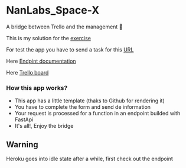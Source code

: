 # NanLabs_Space-X
A bridge between Trello and the management 🚀

This is my solution for the <a href="https://doc.clickup.com/p/h/e12h-16043/f3e54f9ffd37f57">exercise</a>

For test the app you have to send a task for this <a href="https://abelmrobra.github.io/NanLabs_Space-X/">URL</a>

Here <a href="https://spacexmanager.herokuapp.com/docs">Endpint documentation</a>

Here <a href="https://trello.com/b/96zEZnEx/space-x">Trello board</a>

### How this app works?

- This app has a little template (thaks to Github for rendering it)
- You have to complete the form and send de information
- Your request is processed for a function in an endpoint builded with FastApi
- It's all!, Enjoy the bridge

## Warning
Heroku goes into idle state after a while, first check out the endpoint
